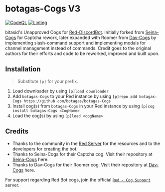 # botagas-Cogs V3

[![CodeQL](https://github.com/botagas/botagas-Cogs/actions/workflows/codeql-analysis.yml/badge.svg)](https://github.com/botagas/botagas-Cogs/blob/main/.github/workflows/codeql-analysis.yml) [![Linting](https://github.com/botagas/botagas-Cogs/actions/workflows/tests.yml/badge.svg)](https://github.com/botagas/botagas-Cogs/blob/main/.github/workflows/tests.yml) 

bitasid's Unapproved Cogs for [Red-DiscordBot](https://github.com/Cog-Creators/Red-DiscordBot/). Initially forked from [Seina-Cogs](https://github.com/japandotorg/Seina-Cogs) for Captcha rework, later expanded with Roomer from [Dav-Cogs](https://github.com/Dav-Git/Dav-Cogs) by implementing slash-command support and implementing modals for channel management instead of commands. Credit goes to the original authors for their efforts and code to be reworked, improved and built upon.

## Installation
> Substitute `[p]` for your prefix.
1. Load downloader by using `[p]load downloader`
2. Add `botagas-Cogs` to your Red instance by using `[p]repo add botagas-Cogs https://github.com/botagas/botagas-Cogs`
3. Install cog(s) from `botagas-Cogs` in your Red instance by using `[p]cog install botagas-Cogs <CogName>`
4. Load the cog(s) by using `[p]load <cogName>`


## Credits
- Thanks to the community in the [Red Server](https://discord.gg/red) for the resources and to the developers for creating the bot.
- Thanks to Seina-Cogs for their Captcha cog. Visit their repository at [Seina-Cogs](https://github.com/japandotorg/Seina-Cogs) here.
- Thanks to Dav-Cogs for their Roomer cog. Visit their repository at [Dav-Cogs](https://github.com/Dav-Git/Dav-Cogs) here.

For support regarding Red Bot cogs, join the official [`Red - Cog Support`](https://discord.gg/GET4DVk) server. 
